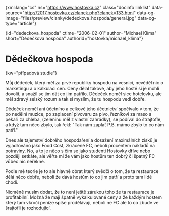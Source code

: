 
{xml:lang="cs" ns="https://www.hostovka.cz" class="docinfo linklist" data-source="http://2017.hostovka.cz/clanek.php?clanek=133.html" data-og-image="files/preview/clanky/dedeckova_hospoda/general.jpg" data-og-type="article"}

{id="dedeckova\_hospoda" ctime="2006-02-01" author="Michael Klíma" short="Dědečkova hospoda" authorid="hostovka/michael\_klima"}

# Dědečkova hospoda

{kw="případová studie"}

Můj dědeček, který měl za prvé republiky hospodu na vesnici, nevěděl nic o marketingu a o kalkulaci cen. Ceny dělal takové, aby jeho hosté si je mohli dovolit, a snažil se jim dát co jim patřilo. Dědeček neměl sice hotelovku, ale měl zdravý selský rozum a tak si myslím, že tu hospodu vedl dobře.

Dědeček neměl ani účetního a celkové jeho účetnictví spočívalo v tom, že po nedělní muzice, po zaplacení pivovaru za pivo, řezníkovi za maso a pekaři za chleba, (zeleninu měl z vlastní zahrádky), se podíval do štrajtofle, a když tam něco zbylo, tak řekl: "Tak nám zaplať P.B. mámo zbylo to co nám patří."

Dnes ale tajemství dobrého hospodaření a dosažení maximálních zisků je vyjadřováno jako Food Cost, zkráceně FC, neboli procentem nákladů na potraviny. No, a to je něco s čím se jako studenti Hostovky dříve nebo později setkáte, ale věřte mi že vám jako hostům ten dobrý či špatný FC vůbec nic neřekne.

Podle mé teorie je to ale hlavně obrat který svědčí o tom, že ta restaurace dělá něco dobře, neboli že dává hostům to co jim patří a proto tam lidé chodí.

Nicméně musím dodat, že to není ještě zárukou toho že ta restaurace je profitabilní. Možná že mají špatně vykalkulované ceny a že každým hostem který tam vkročí peníze spíše prodělávají, neboli ne FC ale to co zbude ve šrajtofli je rozhodující.

